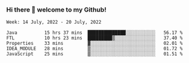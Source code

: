 ### Hi there 👋 welcome to my Github! 

<!--START_SECTION:waka-->
```text
Week: 14 July, 2022 - 20 July, 2022

Java          15 hrs 37 mins  ██████████████░░░░░░░░░░░   56.17 % 
FTL           10 hrs 23 mins  █████████▒░░░░░░░░░░░░░░░   37.40 % 
Properties    33 mins         ▓░░░░░░░░░░░░░░░░░░░░░░░░   02.01 % 
IDEA_MODULE   28 mins         ▒░░░░░░░░░░░░░░░░░░░░░░░░   01.72 % 
JavaScript    25 mins         ▒░░░░░░░░░░░░░░░░░░░░░░░░   01.51 % 
```
<!--END_SECTION:waka-->
